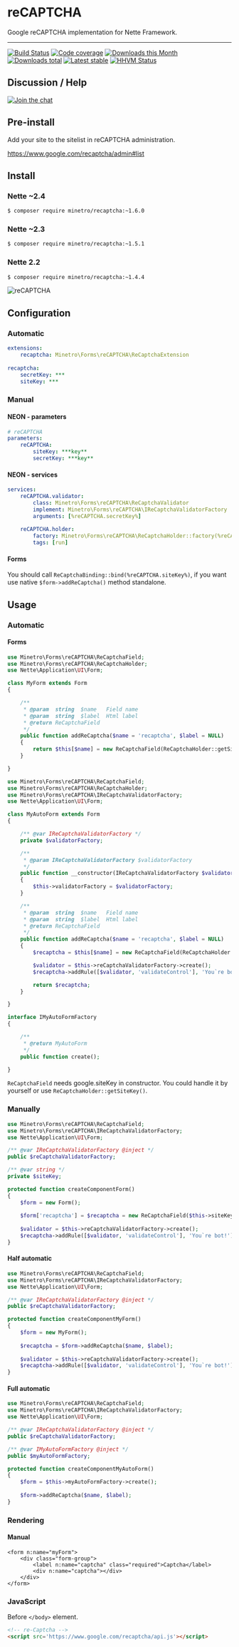 # reCAPTCHA

Google reCAPTCHA implementation for Nette Framework.

-----

[![Build Status](https://img.shields.io/travis/minetro/reCAPTCHA.svg?style=flat-square)](https://travis-ci.org/minetro/reCAPTCHA)
[![Code coverage](https://img.shields.io/coveralls/minetro/reCAPTCHA.svg?style=flat-square)](https://coveralls.io/r/minetro/reCAPTCHA)
[![Downloads this Month](https://img.shields.io/packagist/dm/minetro/recaptcha.svg?style=flat-square)](https://packagist.org/packages/minetro/recaptcha)
[![Downloads total](https://img.shields.io/packagist/dt/minetro/recaptcha.svg?style=flat-square)](https://packagist.org/packages/minetro/recaptcha)
[![Latest stable](https://img.shields.io/packagist/v/minetro/recaptcha.svg?style=flat-square)](https://packagist.org/packages/minetro/recaptcha)
[![HHVM Status](https://img.shields.io/hhvm/minetro/reCAPTCHA.svg?style=flat-square)](http://hhvm.h4cc.de/package/minetro/reCAPTCHA)

## Discussion / Help

[![Join the chat](https://img.shields.io/gitter/room/minetro/nette.svg?style=flat-square)](https://gitter.im/minetro/nette?utm_source=badge&utm_medium=badge&utm_campaign=pr-badge&utm_content=badge)

## Pre-install

Add your site to the sitelist in reCAPTCHA administration.

https://www.google.com/recaptcha/admin#list

## Install

### Nette ~2.4

```sh
$ composer require minetro/recaptcha:~1.6.0
```

### Nette ~2.3

```sh
$ composer require minetro/recaptcha:~1.5.1
```

### Nette 2.2 

```sh
$ composer require minetro/recaptcha:~1.4.4
```

![reCAPTCHA](https://raw.githubusercontent.com/minetro/recaptcha/master/recaptcha.png)

## Configuration

### Automatic

```yaml
extensions:
    recaptcha: Minetro\Forms\reCAPTCHA\ReCaptchaExtension
    
recaptcha:
    secretKey: ***
    siteKey: ***
```

### Manual

#### NEON - parameters
```yaml
# reCAPTCHA
parameters:
    reCAPTCHA:
        siteKey: ***key**
        secretKey: ***key**
```

#### NEON - services

```yaml
services:
    reCAPTCHA.validator:
        class: Minetro\Forms\reCAPTCHA\ReCaptchaValidator
        implement: Minetro\Forms\reCAPTCHA\IReCaptchaValidatorFactory
        arguments: [%reCAPTCHA.secretKey%]
    
    reCAPTCHA.holder:
        factory: Minetro\Forms\reCAPTCHA\ReCaptchaHolder::factory(%reCAPTCHA.siteKey%)
        tags: [run]
```

#### Forms

You should call `ReCaptchaBinding::bind(%reCAPTCHA.siteKey%)`, if you want use native `$form->addReCaptcha()` method standalone.

## Usage 

### Automatic

#### Forms

```php
use Minetro\Forms\reCAPTCHA\ReCaptchaField;
use Minetro\Forms\reCAPTCHA\ReCaptchaHolder;
use Nette\Application\UI\Form;

class MyForm extends Form
{

    /**
     * @param  string  $name   Field name
     * @param  string  $label  Html label
     * @return ReCaptchaField
     */
    public function addReCaptcha($name = 'recaptcha', $label = NULL)
    {
        return $this[$name] = new ReCaptchaField(ReCaptchaHolder::getSiteKey(), $label);
    }

}
```

```php
use Minetro\Forms\reCAPTCHA\ReCaptchaField;
use Minetro\Forms\reCAPTCHA\ReCaptchaHolder;
use Minetro\Forms\reCAPTCHA\IReCaptchaValidatorFactory;
use Nette\Application\UI\Form;

class MyAutoForm extends Form
{

    /** @var IReCaptchaValidatorFactory */
    private $validatorFactory;

    /**
     * @param IReCaptchaValidatorFactory $validatorFactory
     */
    public function __constructor(IReCaptchaValidatorFactory $validatorFactory) 
    {
        $this->validatorFactory = $validatorFactory;
    }

    /**
     * @param  string  $name   Field name
     * @param  string  $label  Html label
     * @return ReCaptchaField
     */
    public function addReCaptcha($name = 'recaptcha', $label = NULL)
    {
        $recaptcha = $this[$name] = new ReCaptchaField(ReCaptchaHolder::getSiteKey(), $label);

        $validator = $this->reCaptchaValidatorFactory->create();
        $recaptcha->addRule([$validator, 'validateControl'], 'You`re bot!');

        return $recaptcha;
    }

}

interface IMyAutoFormFactory 
{

    /**
     * @return MyAutoForm
     */
    public function create();

}
```

`ReCaptchaField` needs google.siteKey in constructor. You could handle it by yourself or use `ReCaptchaHolder::getSiteKey()`.

### Manually

```php
use Minetro\Forms\reCAPTCHA\ReCaptchaField;
use Minetro\Forms\reCAPTCHA\IReCaptchaValidatorFactory;
use Nette\Application\UI\Form;

/** @var IReCaptchaValidatorFactory @inject */
public $reCaptchaValidatorFactory;

/** @var string */
private $siteKey;

protected function createComponentForm() 
{
    $form = new Form();
    
    $form['recaptcha'] = $recaptcha = new ReCaptchaField($this->siteKey, $label = NULL); 
    
    $validator = $this->reCaptchaValidatorFactory->create();
    $recaptcha->addRule([$validator, 'validateControl'], 'You`re bot!');
}
```

#### Half automatic

```php
use Minetro\Forms\reCAPTCHA\ReCaptchaField;
use Minetro\Forms\reCAPTCHA\IReCaptchaValidatorFactory;
use Nette\Application\UI\Form;

/** @var IReCaptchaValidatorFactory @inject */
public $reCaptchaValidatorFactory;

protected function createComponentMyForm() 
{
    $form = new MyForm();
    
    $recaptcha = $form->addReCaptcha($name, $label);
    
    $validator = $this->reCaptchaValidatorFactory->create();
    $recaptcha->addRule([$validator, 'validateControl'], 'You`re bot!');
}
```

#### Full automatic

```php
use Minetro\Forms\reCAPTCHA\ReCaptchaField;
use Minetro\Forms\reCAPTCHA\IReCaptchaValidatorFactory;
use Nette\Application\UI\Form;

/** @var IReCaptchaValidatorFactory @inject */
public $reCaptchaValidatorFactory;

/** @var IMyAutoFormFactory @inject */
public $myAutoFormFactory;

protected function createComponentMyAutoForm() 
{
    $form = $this->myAutoFormFactory->create();
    
    $form->addReCaptcha($name, $label);
}
```

### Rendering

#### Manual 

```smarty
<form n:name="myForm">
	<div class="form-group">
		<label n:name="captcha" class="required">Captcha</label>
		<div n:name="captcha"></div>
	</div>
</form>
```

### JavaScript

Before `</body>` element.

```html
<!-- re-Captcha -->
<script src='https://www.google.com/recaptcha/api.js'></script>
```

